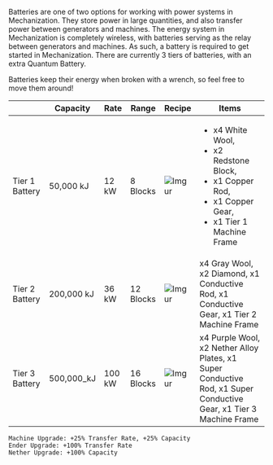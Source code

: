 Batteries are one of two options for working with power systems in Mechanization. They store power in large quantities, and also transfer power between generators and machines. The energy system in Mechanization is completely wireless, with batteries serving as the relay between generators and machines. As such, a battery is required to get started in Mechanization. There are currently 3 tiers of batteries, with an extra Quantum Battery.

Batteries keep their energy when broken with a wrench, so feel free to move them around!

| | Capacity | Rate | Range | Recipe | Items |
|-|----------|------|-------|--------|-------|
| Tier 1 Battery | 50,000 kJ | 12 kW | 8 Blocks | ![Imgur](https://cdn.discordapp.com/attachments/739536694398812230/879183042726461521/tier_1_battery.png) | <ul><li>x4 White Wool,</li><li>x2 Redstone Block,</li><li> x1 Copper Rod,</li><li> x1 Copper Gear,</li><li> x1 Tier 1 Machine Frame</li></ul> |
| Tier 2 Battery | 200,000 kJ | 36 kW | 12 Blocks | ![Imgur](https://cdn.discordapp.com/attachments/739536694398812230/879183067388989480/tier_2_battery.png) | x4 Gray Wool, x2 Diamond, x1 Conductive Rod, x1 Conductive Gear, x1 Tier 2 Machine Frame |
| Tier 3 Battery | 500,000_kJ | 100 kW | 16 Blocks | ![Imgur](https://cdn.discordapp.com/attachments/739536694398812230/879183079057551360/tier_3_battery.png) | x4 Purple Wool, x2 Nether Alloy Plates, x1 Super Conductive Rod, x1 Super Conductive Gear, x1 Tier 3 Machine Frame |

```
Machine Upgrade: +25% Transfer Rate, +25% Capacity
Ender Upgrade: +100% Transfer Rate
Nether Upgrade: +100% Capacity
```